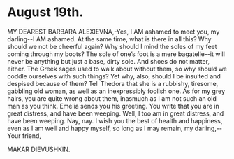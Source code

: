 # August 19th.

MY DEAREST BARBARA ALEXIEVNA,-Yes, I AM ashamed to meet you, my
darling--I AM ashamed. At the same time, what is there in all this? Why
should we not be cheerful again? Why should I mind the soles of my feet
coming through my boots? The sole of one’s foot is a mere bagatelle--it
will never be anything but just a base, dirty sole. And shoes do not
matter, either. The Greek sages used to walk about without them, so why
should we coddle ourselves with such things? Yet why, also, should I
be insulted and despised because of them? Tell Thedora that she is a
rubbishy, tiresome, gabbling old woman, as well as an inexpressibly
foolish one. As for my grey hairs, you are quite wrong about them,
inasmuch as I am not such an old man as you think. Emelia sends you
his greeting. You write that you are in great distress, and have been
weeping. Well, I too am in great distress, and have been weeping. Nay,
nay. I wish you the best of health and happiness, even as I am well and
happy myself, so long as I may remain, my darling,--Your friend,

MAKAR DIEVUSHKIN.




